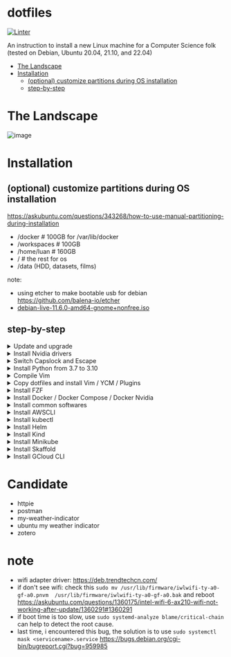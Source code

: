 # dotfiles

[![Linter](https://github.com/phamquiluan/dotfiles/actions/workflows/linter.yml/badge.svg?branch=master)](https://github.com/phamquiluan/dotfiles/actions/workflows/linter.yml)

An instruction to install a new Linux machine for a Computer Science folk (tested on Debian, Ubuntu 20.04, 21.10, and 22.04)

<!-- START doctoc generated TOC please keep comment here to allow auto update -->
<!-- DON'T EDIT THIS SECTION, INSTEAD RE-RUN doctoc TO UPDATE -->

- [The Landscape](#the-landscape)
- [Installation](#installation)
  - [(optional) customize partitions during OS installation](#optional-customize-partitions-during-os-installation)
  - [step-by-step](#step-by-step)

<!-- END doctoc generated TOC please keep comment here to allow auto update -->


# The Landscape

![image](https://user-images.githubusercontent.com/24642166/219843721-16a31616-27bc-4bcf-b267-f3e0b9765a55.png)

# Installation

## (optional) customize partitions during OS installation

https://askubuntu.com/questions/343268/how-to-use-manual-partitioning-during-installation

- /docker  # 100GB for /var/lib/docker
- /workspaces  # 100GB 
- /home/luan  # 160GB
- /  # the rest for os
- /data         (HDD, datasets, films)

note:
- using etcher to make bootable usb for debian https://github.com/balena-io/etcher
- [debian-live-11.6.0-amd64-gnome+nonfree.iso](https://cdimage.debian.org/cdimage/unofficial/non-free/cd-including-firmware/current-live/amd64/iso-hybrid/)

## step-by-step

<details>
<summary>Update and upgrade</summary>
  
```bash 
sudo apt-get update -y && sudo apt-get upgrade -y 
  
sudo apt-get install -y htop git curl unzip \
  libncurses5-dev libxt-dev libx11-dev libxtst-dev \
  libssl-dev libsqlite3-dev libreadline-dev \
  libtk8.6 libgdm-dev libdb4o-cil-dev libpcap-dev \
  build-essential cmake xclip software-properties-common
```
</details> 




<details>
<summary>Install Nvidia drivers</summary>

Check the Additional Drivers section.

or run the following commands
```bash
sudo apt-get install nvidia-drive.. <tab>
```
then, REBOOT
</details>
  
<details>
<summary>Switch Capslock and Escape</summary>

```bash
gnome-tweaks

remember to chown -R user:user /home/user
```
</details>





<details>
<summary>Install Python from 3.7 to 3.10</summary>  
  
```bash
sudo add-apt-repository ppa:deadsnakes/ppa
sudo apt update -y

sudo apt-get install -y python3.7 python3.7-dev python3.7-venv
sudo apt-get install -y python3.8 python3.8-dev python3.8-venv
sudo apt-get install -y python3.9 python3.9-dev python3.9-venv
sudo apt-get install -y python3.10 python3.10-dev python3.10-venv

```
</details>




<details>
<summary>Compile Vim</summary>

Clone Vim. Read and follow the instruction carefully
```
git clone git@github.com:vim/vim.git
cd vim
cat src/INSTALL
```

Ensure vim is compile with clipboard and python3 support.
```bash
vim --version | grep clipboard
vim --version | grep python
```
</details>


<details>
<summary>Copy dotfiles and install Vim / YCM / Plugins</summary>
  
```bash
cp .bashrc ~/.bashrc
cp .bash_aliases ~/.bash_aliases
cp .vimrc ~/.vimrc
cp .ycm_extra_conf.py ~/.ycm_extra_conf
cp .inputrc ~/.inputrc
cp .tmux.conf ~/.tmux.conf

git clone https://github.com/VundleVim/Vundle.vim.git ~/.vim/bundle/Vundle.vim
vim +PluginInstall +qall
cd ~/.vim/bundle/YouCompleteMe

python3 install.py --verbose
```
or
```bash
python3 install.py --go-completer --rust-completer --ts-completer --verbose
```

Give a little care about JsCompleter, remove tern
https://github.com/ycm-core/YouCompleteMe#javascript-and-typescript-semantic-completion
</details>
  
 
 
 
<details> 
<summary>Install FZF</summary>

```bash
sudo apt install ripgrep
git clone --depth 1 https://github.com/junegunn/fzf.git ~/.fzf
bash ~/.fzf/install --all
```
</details>




<details>
<summary>Install Docker / Docker Compose / Docker Nvidia</summary>

Install docker
```bash
curl https://get.docker.com | sh \
  && sudo systemctl --now enable docker
  
sudo usermod -aG docker $USER
```
Reboot! Test by `docker run hello-world` or `docker run ubuntu`

Install docker nvidia, https://docs.nvidia.com/datacenter/cloud-native/container-toolkit/install-guide.html

Install docker compose, https://docs.docker.com/compose/install/
</details>
  
  
  
  
  
<details>
<summary>Install common softwares</summary>
  
- Chrome
- Zoom
- Slack 
- Mendeley
- Ibus Bamboo
- Mendeley: https://www.mendeley.com/autoupdates/installers/1.19.8
- Zotero
- Team
- Telegram
  
```bash
wget https://github.com/phamquiluan/dotfiles/releases/download/v0.0.1/mendeleydesktop-1.19.8-linux-x86_64.tar.bz2
sudo mv mendeleydesktop-1.19.8-linux-x86_64.tar.bz2 /
sudo tar xvf mendeleydesktop-1.19.8-linux-x86_64.tar.bz2
cd mendeleydesktop-1.19.8-linux-x86_64
sudo ./bin/installer....
```

start by `m`
</details>




<details>
  <summary>Install AWSCLI</summary>

```bash
# https://docs.aws.amazon.com/cli/latest/userguide/getting-started-install.html
curl "https://awscli.amazonaws.com/awscli-exe-linux-x86_64.zip" -o "awscliv2.zip"
unzip awscliv2.zip
sudo ./aws/install
```
</details>


<details>
  <summary>Install kubectl</summary>

```bash
sudo curl --silent --location -o /usr/local/bin/kubectl \
   https://amazon-eks.s3.us-west-2.amazonaws.com/1.19.6/2021-01-05/bin/linux/amd64/kubectl

sudo chmod +x /usr/local/bin/kubectl
# for completion
echo 'source <(kubectl completion bash)' >> ~/.bashrc 
echo 'alias k=kubectl' >> ~/.bashrc 
echo 'complete -o default -F __start_kubectl k' >> ~/.bashrc
```
</details>

<details>
  <summary>Install Helm</summary>

```bash
curl -fsSL -o get_helm.sh https://raw.githubusercontent.com/helm/helm/main/scripts/get-helm-3
chmod 700 get_helm.sh
./get_helm.sh
```
</details>

<details>
<summary>Install Kind</summary>

```bash
curl -Lo ./kind https://kind.sigs.k8s.io/dl/v0.17.0/kind-linux-amd64
chmod +x ./kind
sudo mv ./kind /usr/local/bin/kind
```
</details>
  
  
<details>
<summary>Install Minikube</summary>

```bash
curl -LO https://storage.googleapis.com/minikube/releases/latest/minikube-linux-amd64
sudo install minikube-linux-amd64 /usr/local/bin/minikube
```
</details>
  
  
<details>
<summary>Install Skaffold</summary>

```bash
# For Linux x86_64 (amd64)
curl -Lo skaffold https://storage.googleapis.com/skaffold/releases/latest/skaffold-linux-amd64 && \
sudo install skaffold /usr/local/bin/
```
</details>
  
<details>
<summary>Install GCloud CLI</summary>

https://cloud.google.com/sdk/docs/install#deb
</details>
  
  
  
# Candidate
  
- httpie
- postman
- my-weather-indicator
- ubuntu my weather indicator
- zotero
  
  
# note
- wifi adapter driver: https://deb.trendtechcn.com/
- if don't see wifi: check this 
  `sudo mv /usr/lib/firmware/iwlwifi-ty-a0-gf-a0.pnvm  /usr/lib/firmware/iwlwifi-ty-a0-gf-a0.bak` and reboot
                       https://askubuntu.com/questions/1360175/intel-wifi-6-ax210-wifi-not-working-after-update/1360291#1360291
- if boot time is too slow, use `sudo systemd-analyze blame/critical-chain` can help to detect the root cause.
- last time, i encountered this bug, the solution is to use `sudo systemctl mask <servicename>.service`
                       https://bugs.debian.org/cgi-bin/bugreport.cgi?bug=959985
